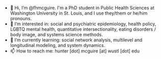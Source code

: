 - 👋 Hi, I’m @fhmcguire. I'm a PhD student in Public Health Sciences at Washington University in St. Louis, and I use they/them or he/him pronouns.
- 👀 I’m interested in: social and psychiatric epidemiology, health policy, LGBTQ mental health, quantitative intersectionality, eating disorders / body image, and systems science methods.
- 🌱 I’m currently learning: social network analysis, multilevel and longitudinal modeling, and system dynamics.
- 📫 How to reach me: hunter [dot] mcguire [at] wustl [dot] edu

<!---
fhmcguire/fhmcguire is a ✨ special ✨ repository because its `README.md` (this file) appears on your GitHub profile.
You can click the Preview link to take a look at your changes.
--->
